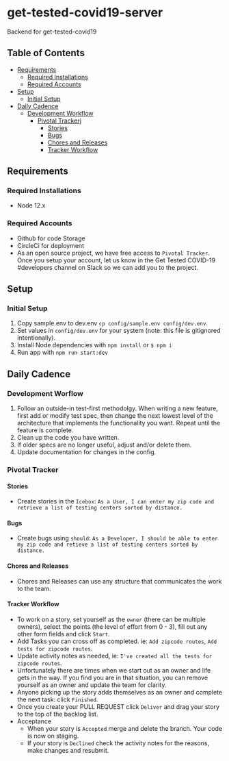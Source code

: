 # get-tested-covid19-server

Backend for get-tested-covid19

## Table of Contents

- [Requirements](#requirements)
  - [Required Installations](#required-installations)
  - [Required Accounts](#required-accounts)
- [Setup](#setup)
  - [Initial Setup](#initial-setup)
- [Daily Cadence](#daily-cadence)
  - [Development Workflow](#development-workflow)
    - [Pivotal Trackerj](#pivotal-tracker)
      - [Stories](#stories)
      - [Bugs](#bugs)
      - [Chores and Releases](#chores-and-releases)
      - [Tracker Workflow](#tracker-workflow)

## Requirements

### Required Installations

- Node 12.x

### Required Accounts

- Github for code Storage
- CircleCi for deployment
- As an open source project, we have free access to `Pivotal Tracker`. Once you setup your account, let us know in the Get Tested COVID-19 #developers channel on Slack so we can add you to the project.

## Setup

### Initial Setup

1. Copy sample.env to dev.env `cp config/sample.env config/dev.env`.
1. Set values in `config/dev.env` for your system (note: this file is gitignored intentionally).
1. Install Node dependencies with `npm install` or `$ npm i`
1. Run app with `npm run start:dev`

## Daily Cadence

### Development Worflow

1. Follow an outside-in test-first methodolgy. When writing a new feature, first add or modify test spec, then change the next lowest level of the architecture that implements the functionality you want. Repeat until the feature is complete.
1. Clean up the code you have written.
1. If older specs are no longer useful, adjust and/or delete them.
1. Update documentation for changes in the config.

### Pivotal Tracker

#### Stories

- Create stories in the `Icebox`: `As a User, I can enter my zip code and retrieve a list of testing centers sorted by distance.`

#### Bugs

- Create bugs using `should`: `As a Developer, I should be able to enter my zip code and retieve a list of testing centers sorted by distance.`

#### Chores and Releases

- Chores and Releases can use any structure that communicates the work to the team.

#### Tracker Workflow

- To work on a story, set yourself as the `owner` (there can be multiple owners), select the points (the level of effort from 0 - 3), fill out any other form fields and click `Start`.
- Add Tasks you can cross off as completed. ie: `Add zipcode routes`, `Add tests for zipcode routes`.
- Update activity notes as needed, ie: `I've created all the tests for zipcode routes`.
- Unfortunately there are times when we start out as an owner and life gets in the way. If you find you are in that situation, you can remove yourself as an owner and update the team for clarity.
- Anyone picking up the story adds themselves as an owner and complete the next task: click `Finished`.
- Once you create your PULL REQUEST click `Deliver` and drag your story to the top of the backlog list.
- Acceptance
  - When your story is `Accepted` merge and delete the branch. Your code is now on staging.
  - If your story is `Declined` check the activity notes for the reasons, make changes and resubmit.
